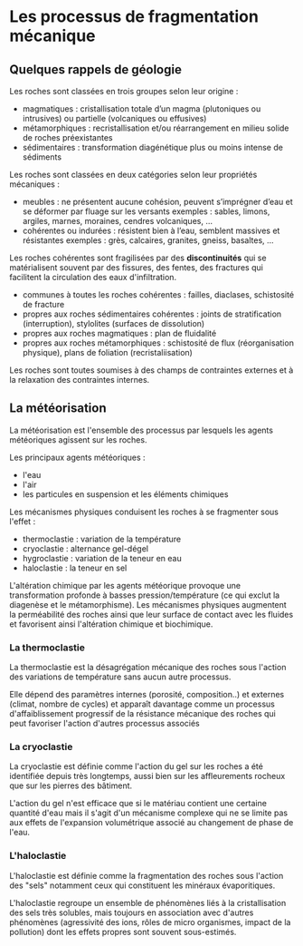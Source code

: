# Les processus de fragmentation mécanique

## Quelques rappels de géologie

Les roches sont classées en trois groupes selon leur origine : 

- magmatiques : cristallisation totale d’un magma (plutoniques ou intrusives) ou partielle (volcaniques ou effusives)
- métamorphiques : recristallisation et/ou réarrangement en milieu solide de roches préexistantes
- sédimentaires : transformation diagénétique plus ou moins intense de sédiments
  
Les roches sont classées en deux catégories selon leur propriétés mécaniques :

- meubles : ne présentent aucune cohésion, peuvent s’imprégner d’eau et se déformer par fluage sur les versants
exemples : sables, limons, argiles, marnes, moraines, cendres volcaniques, …
- cohérentes ou indurées : résistent bien à l’eau, semblent massives et résistantes
exemples : grès, calcaires, granites, gneiss, basaltes, …

Les roches cohérentes sont fragilisées par des **discontinuités** qui se matérialisent souvent par des fissures, des fentes, des fractures qui facilitent la circulation des eaux d'infiltration. 

- communes à toutes les roches cohérentes : failles, diaclases, schistosité de fracture
- propres aux roches sédimentaires cohérentes : joints de stratification (interruption), stylolites (surfaces de dissolution)
- propres aux roches magmatiques : plan de fluidalité
- propres aux roches métamorphiques : schistosité de flux (réorganisation physique), plans de foliation (recristaliisation)

Les roches sont toutes soumises à des champs de contraintes externes et à la relaxation des contraintes internes.

## La météorisation

La météorisation est l'ensemble des processus par lesquels les agents météoriques agissent sur les roches.

Les principaux agents météoriques : 

- l'eau
- l'air
- les particules en suspension et les éléments chimiques

Les mécanismes physiques conduisent les roches à se fragmenter sous l'effet :

- thermoclastie : variation de la température
- cryoclastie : alternance gel-dégel
- hygroclastie : variation de la teneur en eau
- haloclastie : la teneur en sel

L'altération chimique par les agents météorique provoque une transformation profonde à basses pression/température (ce qui exclut la diagenèse et le métamorphisme). Les mécanismes physiques augmentent la perméabilité des roches ainsi que leur surface de contact avec les fluides et favorisent ainsi l'altération chimique et biochimique.

### La thermoclastie

La thermoclastie est la désagrégation mécanique des roches sous l'action des variations de température sans aucun autre processus. 

Elle dépend des paramètres internes (porosité, composition..) et externes (climat, nombre de cycles) et apparaît davantage comme un processus d'affaiblissement progressif de la résistance mécanique des roches qui peut favoriser l'action d'autres processus associés

### La cryoclastie

La cryoclastie est définie comme l'action du gel sur les roches a été identifiée depuis très longtemps, aussi bien sur les affleurements rocheux que sur les pierres des bâtiment.

L'action du gel n'est efficace que si le matériau contient une certaine quantité d'eau mais il s'agit d'un mécanisme complexe qui ne se limite pas aux effets de l'expansion volumétrique associé au changement de phase de l'eau.

### L'haloclastie

L'haloclastie est définie comme la fragmentation des roches sous l'action des "sels" notamment ceux qui constituent les minéraux évaporitiques.

L'haloclastie regroupe un ensemble de phénomènes liés à la cristallisation des sels très solubles, mais toujours en association avec d'autres phénomènes (agressivité des ions, rôles de micro organismes, impact de la pollution) dont les effets propres sont souvent sous-estimés.

